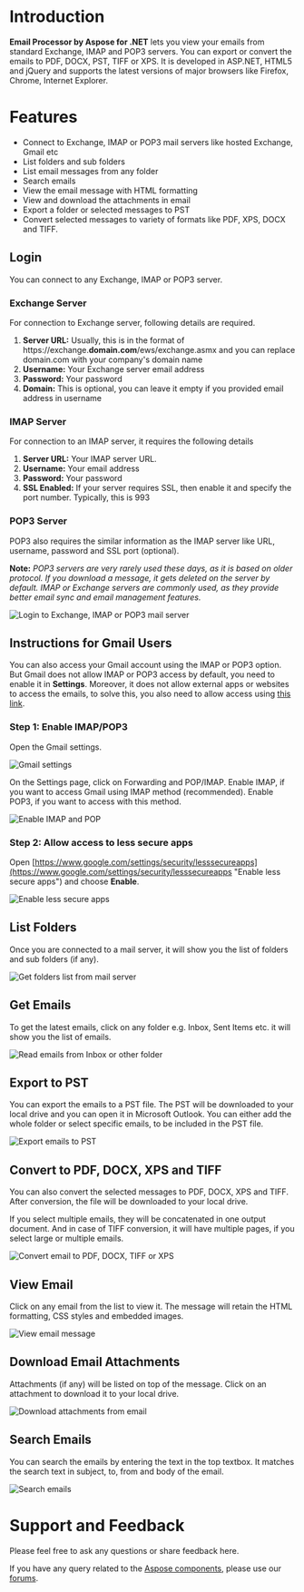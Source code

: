 # **Introduction**

**Email Processor by Aspose for .NET** lets you view your emails from standard Exchange, IMAP and POP3 servers. You can export or convert the emails to PDF, DOCX, PST, TIFF or XPS. It is developed in ASP.NET, HTML5 and jQuery and supports the latest versions of major browsers like Firefox, Chrome, Internet Explorer.

# Features

*   Connect to Exchange, IMAP or POP3 mail servers like hosted Exchange, Gmail etc
*   List folders and sub folders
*   List email messages from any folder
*   Search emails
*   View the email message with HTML formatting
*   View and download the attachments in email
*   Export a folder or selected messages to PST
*   Convert selected messages to variety of formats like PDF, XPS, DOCX and TIFF.

## Login

You can connect to any Exchange, IMAP or POP3 server.

### Exchange Server

For connection to Exchange server, following details are required.

1.  **Server URL:** Usually, this is in the format of https://exchange.**domain.com**/ews/exchange.asmx and you can replace domain.com with your company's domain name
2.  **Username:** Your Exchange server email address
3.  **Password:** Your password
4.  **Domain:** This is optional, you can leave it empty if you provided email address in username

### IMAP Server

For connection to an IMAP server, it requires the following details

1.  **Server URL:** Your IMAP server URL.
2.  **Username:** Your email address
3.  **Password:** Your password
4.  **SSL Enabled:** If your server requires SSL, then enable it and specify the port number. Typically, this is 993

### POP3 Server

POP3 also requires the similar information as the IMAP server like URL, username, password and SSL port (optional).

**Note:** _POP3 servers are very rarely used these days, as it is based on older protocol. If you download a message, it gets deleted on the server by default. IMAP or Exchange servers are commonly used, as they provide better email sync and email management features._

![Login to Exchange, IMAP or POP3 mail server](http://download-codeplex.sec.s-msft.com/Download?ProjectName=emailprocessor&DownloadId=1265792)

## Instructions for Gmail Users

You can also access your Gmail account using the IMAP or POP3 option. But Gmail does not allow IMAP or POP3 access by default, you need to enable it in **Settings**. Moreover, it does not allow external apps or websites to access the emails, to solve this, you also need to allow access using [ this link](https://www.google.com/settings/security/lesssecureapps).

### Step 1: Enable IMAP/POP3

Open the Gmail settings.

![Gmail settings](http://download-codeplex.sec.s-msft.com/Download?ProjectName=emailprocessor&DownloadId=1279408)

On the Settings page, click on Forwarding and POP/IMAP. Enable IMAP, if you want to access Gmail using IMAP method (recommended). Enable POP3, if you want to access with this method.

![Enable IMAP and POP](http://download-codeplex.sec.s-msft.com/Download?ProjectName=emailprocessor&DownloadId=1279471)

### Step 2: Allow access to less secure apps

Open&nbsp;[https://www.google.com/settings/security/lesssecureapps](https://www.google.com/settings/security/lesssecureapps "Enable less secure apps")&nbsp;and choose **Enable**.

![Enable less secure apps](http://download-codeplex.sec.s-msft.com/Download?ProjectName=emailprocessor&DownloadId=1279528)

## List Folders

Once you are connected to a mail server, it will show you the list of folders and sub folders (if any).

![Get folders list from mail server](http://download-codeplex.sec.s-msft.com/Download?ProjectName=emailprocessor&DownloadId=1266110)

## Get Emails

To get the latest emails, click on any folder e.g. Inbox, Sent Items etc. it will show you the list of emails.

![Read emails from Inbox or other folder](http://download-codeplex.sec.s-msft.com/Download?ProjectName=emailprocessor&DownloadId=1266224)

## Export to PST

You can export the emails to a PST file. The PST will be downloaded to your local drive and you can open it in Microsoft Outlook. You can either add the whole folder or select specific emails, to be included in the PST file.

![Export emails to PST](http://download-codeplex.sec.s-msft.com/Download?ProjectName=emailprocessor&DownloadId=1268685)

## Convert to PDF, DOCX, XPS and TIFF

You can also convert the selected messages to PDF, DOCX, XPS and TIFF. After conversion, the file will be downloaded to your local drive.

If you select multiple emails, they will be concatenated in one output document. And in case of TIFF conversion, it will have multiple pages, if you select large or multiple emails.

![Convert email to PDF, DOCX, TIFF or XPS](http://download-codeplex.sec.s-msft.com/Download?ProjectName=emailprocessor&DownloadId=1268863)

## View Email

Click on any email from the list to view it. The message will retain the HTML formatting, CSS styles and embedded images.

![View email message](http://download-codeplex.sec.s-msft.com/Download?ProjectName=emailprocessor&DownloadId=1269344)

## Download Email Attachments

Attachments (if any) will be listed on top of the message. Click on an attachment to download it to your local drive.

![Download attachments from email](http://download-codeplex.sec.s-msft.com/Download?ProjectName=emailprocessor&DownloadId=1269660)

## Search Emails

You can search the emails by entering the text in the top textbox. It matches the search text in subject, to, from and body of the email.

![Search emails](http://download-codeplex.sec.s-msft.com/Download?ProjectName=emailprocessor&DownloadId=1270017)

# Support and Feedback

Please feel free to ask any questions or share feedback here.

If you have any query related to the [ Aspose components](http://www.aspose.com/.net/total-component.aspx "Aspose components"), please use our [ forums](http://www.aspose.com/community/forums/default.aspx "Aspose forums").